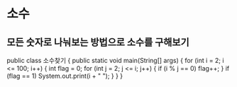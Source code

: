 # 소수
## 모든 숫자로 나눠보는 방법으로 소수를 구해보기
public class 소수찾기 {
	public static void main(String[] args) {
		for (int i = 2; i <= 100; i++) {
			int flag = 0;
			for (int j = 2; j <= i; j++) {
				if (i % j == 0)
					flag++;
			}
			if (flag == 1)
				System.out.print(i + " ");
		}
	}
}
